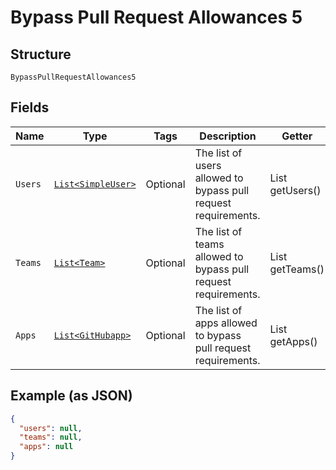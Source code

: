 
# Bypass Pull Request Allowances 5

## Structure

`BypassPullRequestAllowances5`

## Fields

| Name | Type | Tags | Description | Getter | Setter |
|  --- | --- | --- | --- | --- | --- |
| `Users` | [`List<SimpleUser>`](../../doc/models/simple-user.md) | Optional | The list of users allowed to bypass pull request requirements. | List<SimpleUser> getUsers() | setUsers(List<SimpleUser> users) |
| `Teams` | [`List<Team>`](../../doc/models/team.md) | Optional | The list of teams allowed to bypass pull request requirements. | List<Team> getTeams() | setTeams(List<Team> teams) |
| `Apps` | [`List<GitHubapp>`](../../doc/models/git-hubapp.md) | Optional | The list of apps allowed to bypass pull request requirements. | List<GitHubapp> getApps() | setApps(List<GitHubapp> apps) |

## Example (as JSON)

```json
{
  "users": null,
  "teams": null,
  "apps": null
}
```

